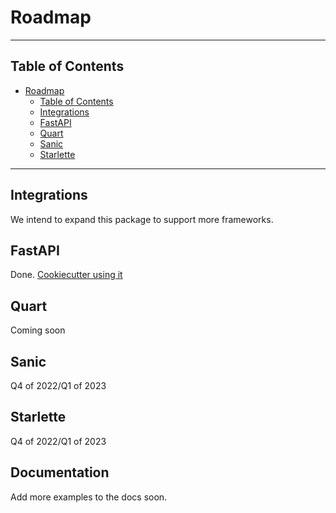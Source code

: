 # Roadmap

---

## Table of Contents

- [Roadmap](#roadmap)
    - [Table of Contents](#table-of-contents)
    - [Integrations](#integrations)
    - [FastAPI](#fastapi)
    - [Quart](#quart)
    - [Sanic](#sanic)
    - [Starlette](#starlette)

---

## Integrations

We intend to expand this package to support more frameworks.

## FastAPI

Done. [Cookiecutter using it](https://github.com/tarsil/cookiecutter-fastapi)

## Quart

Coming soon

## Sanic

Q4 of 2022/Q1 of 2023

## Starlette

Q4 of 2022/Q1 of 2023

## Documentation

Add more examples to the docs soon.

